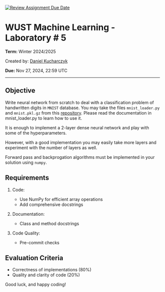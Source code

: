 [![Review Assignment Due Date](https://classroom.github.com/assets/deadline-readme-button-22041afd0340ce965d47ae6ef1cefeee28c7c493a6346c4f15d667ab976d596c.svg)](https://classroom.github.com/a/TsVyFAQ1)
# WUST Machine Learning - Laboratory # 5
**Term:** Winter 2024/2025

Created by: [Daniel Kucharczyk](mailto:daniel.kucharczyk@pwr.edu.pl)

**Due:** Nov 27, 2024, 22:59 UTC

---

## Objective
Write neural network from scratch to deal with a classification problem of handwritten
digits in `MNIST` database.
You may take the files `mnist_loader.py` and `mnist.pkl.gz` from this [repository](https://github.com/MichalDanielDobrzanski/DeepLearningPython). Please read the
documentation in mnist_loader.py to learn how to use it.

It is enough to implement a 2-layer dense neural network and play with some of the
hyperparameters.

However, with a good implementation you may easily take more layers
and experiment with the number of layers as well.

Forward pass and backprogation algorithms must be implemented in your solution using `numpy`.

## Requirements
1. Code:
    - Use NumPy for efficient array operations
    - Add comprehensive docstrings

3. Documentation:
   - Class and method docstrings

4. Code Quality:
   - Pre-commit checks

## Evaluation Criteria

- Correctness of implementations (80%)
- Quality and clarity of code (20%)

Good luck, and happy coding!
